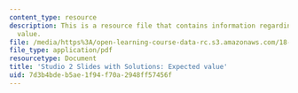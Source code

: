 ```yaml
---
content_type: resource
description: This is a resource file that contains information regarding expected
  value.
file: /media/https%3A/open-learning-course-data-rc.s3.amazonaws.com/18-05-introduction-to-probability-and-statistics-spring-2014/7d3b4bdeb5ae1f94f70a2948ff57456f_MIT18_05S14_studio2slides.pdf
file_type: application/pdf
resourcetype: Document
title: 'Studio 2 Slides with Solutions: Expected value'
uid: 7d3b4bde-b5ae-1f94-f70a-2948ff57456f
---
```


